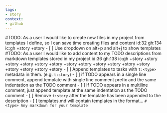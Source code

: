 ```yaml
---
tags:
- story
context:
- github
---
```

#TODO: As a user I would like to create new files in my project from templates I define, so I can save time creating files and content id:32 gh:134 ic:gh +story +story
       - [ ] Use dropdown on alt+p and alt+j to show templates
#TODO: As a user I would like to add content to my TODO descriptions from markdown templates stored in my project id:36 gh:138 ic:gh +story +story +story +story +story +story +story +story +story +story +story +story +story +story +story +story
     - [ ] Append templates to tasks with `t:<type>` metadata in them. (e.g. `t:story`)
        - [ ] if TODO appears in a single line comment, append template with single line comment prefix and the same indentation as the TODO comment
        - [ ] If TODO appears in a multiline comment, just append template at the same indentation as the TODO comment
        - [ ] Remove `t:story` after the template has been appended to the description
     - [ ] templates.md will contain templates in the format...
      ```
      # <type>
      Any markdown for your template
      ```
